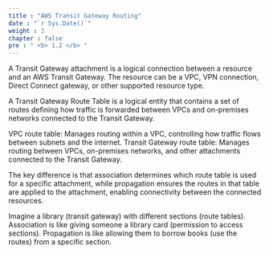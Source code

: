 ```yaml
---
title : "AWS Transit Gateway Routing"
date : "`r Sys.Date()`"
weight : 2
chapter : false
pre : " <b> 1.2 </b> "
---
```


A Transit Gateway attachment is a logical connection between a resource and an AWS Transit Gateway. The resource can be a VPC, VPN connection, Direct Connect gateway, or other supported resource type.

A Transit Gateway Route Table is a logical entity that contains a set of routes defining how traffic is forwarded between VPCs and on-premises networks connected to the Transit Gateway.

VPC route table: Manages routing within a VPC, controlling how traffic flows between subnets and the internet.
Transit Gateway route table: Manages routing between VPCs, on-premises networks, and other attachments connected to the Transit Gateway.

The key difference is that association determines which route table is used for a specific attachment, while propagation ensures the routes in that table are applied to the attachment, enabling connectivity between the connected resources.

Imagine a library (transit gateway) with different sections (route tables). Association is like giving someone a library card (permission to access sections). Propagation is like allowing them to borrow books (use the routes) from a specific section.